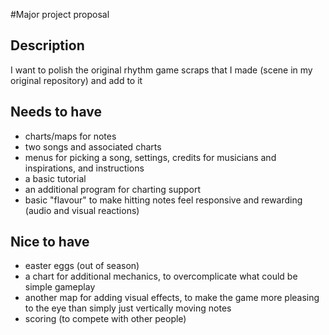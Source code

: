 #Major project proposal

## Description
I want to polish the original rhythm game scraps that I made (scene in my original repository) and add to it

## Needs to have
- charts/maps for notes
- two songs and associated charts
- menus for picking a song, settings, credits for musicians and inspirations, and instructions
- a basic tutorial
- an additional program for charting support
- basic "flavour" to make hitting notes feel responsive and rewarding (audio and visual reactions)

## Nice to have
- easter eggs (out of season)
- a chart for additional mechanics, to overcomplicate what could be simple gameplay
- another map for adding visual effects, to make the game more pleasing to the eye than simply just vertically moving notes
- scoring (to compete with other people)
